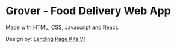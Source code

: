 # Grover - Food Delivery Web App

Made with HTML, CSS, Javascript and React.
 
Design by: [Landing Page Kits V1](https://www.figma.com/community/file/1098219848062529899/Landing-Page-Kits-V1)